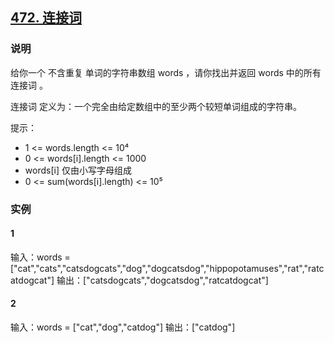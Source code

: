 ## [472. 连接词](https://leetcode-cn.com/problems/concatenated-words/)

### 说明
给你一个 不含重复 单词的字符串数组 words ，请你找出并返回 words 中的所有 连接词 。

连接词 定义为：一个完全由给定数组中的至少两个较短单词组成的字符串。

提示：
* 1 <= words.length <= 10⁴
* 0 <= words[i].length <= 1000
* words[i] 仅由小写字母组成
* 0 <= sum(words[i].length) <= 10⁵

### 实例
#### 1
输入：words = ["cat","cats","catsdogcats","dog","dogcatsdog","hippopotamuses","rat","ratcatdogcat"]
输出：["catsdogcats","dogcatsdog","ratcatdogcat"]

#### 2
输入：words = ["cat","dog","catdog"]
输出：["catdog"]